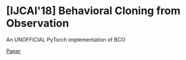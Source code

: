 # [IJCAI'18] Behavioral Cloning from Observation
An UNOFFICIAL PyTorch implementation of BCO

[Paper](https://www.ijcai.org/proceedings/2018/0687.pdf)
